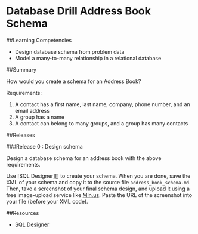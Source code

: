# Database   Drill Address Book Schema 
 
##Learning Competencies 

* Design database schema from problem data
* Model a many-to-many relationship in a relational database

##Summary 

 How would you create a schema for an Address Book?

Requirements:

1. A contact has a first name, last name, company, phone number, and an email address
2. A group has a name
3. A contact can belong to many groups, and a group has many contacts


##Releases

###Release 0 : Design schema

Design a database schema for an address book with the above requirements.

Use [SQL Designer][] to create your schema.  When you are done, save the XML of your schema and copy it to the source file `address_book_schema.md`. Then, take a screenshot of your final schema design, and upload it using a free image-upload service like [Min.us](http://minus.com).  Paste the URL of the screenshot into your file (before your XML code). 

<!-- ##Optimize Your Learning  -->

##Resources

* [SQL Designer](https://schemadesigner.devbootcamp.com/)
